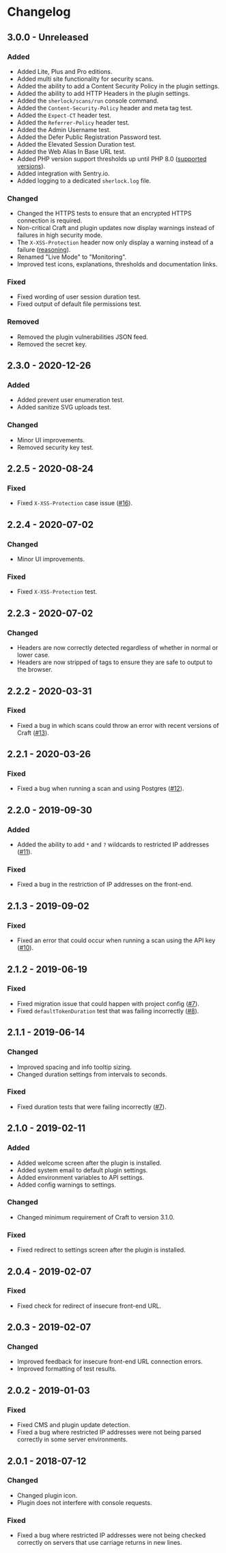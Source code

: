# Changelog

## 3.0.0 - Unreleased

### Added
- Added Lite, Plus and Pro editions.
- Added multi site functionality for security scans.
- Added the ability to add a Content Security Policy in the plugin settings.
- Added the ability to add HTTP Headers in the plugin settings.
- Added the `sherlock/scans/run` console command.
- Added the `Content-Security-Policy` header and meta tag test.
- Added the `Expect-CT` header test.
- Added the `Referrer-Policy` header test.
- Added the Admin Username test.
- Added the Defer Public Registration Password test.
- Added the Elevated Session Duration test.
- Added the Web Alias In Base URL test.
- Added PHP version support thresholds up until PHP 8.0 ([supported versions](https://www.php.net/supported-versions.php)).
- Added integration with Sentry.io. 
- Added logging to a dedicated `sherlock.log` file.

### Changed
- Changed the HTTPS tests to ensure that an encrypted HTTPS connection is required.
- Non-critical Craft and plugin updates now display warnings instead of failures in high security mode.
- The `X-XSS-Protection` header now only display a warning instead of a failure ([reasoning](https://scotthelme.co.uk/security-headers-updates/#removing-the-x-xss-protection-header)). 
- Renamed "Live Mode" to "Monitoring".
- Improved test icons, explanations, thresholds and documentation links.

### Fixed
- Fixed wording of user session duration test.
- Fixed output of default file permissions test.

### Removed
- Removed the plugin vulnerabilities JSON feed.
- Removed the secret key.

## 2.3.0 - 2020-12-26
### Added
- Added prevent user enumeration test.
- Added sanitize SVG uploads test.

### Changed
- Minor UI improvements.
- Removed security key test.

## 2.2.5 - 2020-08-24
### Fixed
- Fixed `X-XSS-Protection` case issue ([#16](https://github.com/putyourlightson/craft-sherlock/issues/16)).

## 2.2.4 - 2020-07-02
### Changed
- Minor UI improvements.

### Fixed
- Fixed `X-XSS-Protection` test.

## 2.2.3 - 2020-07-02
### Changed
- Headers are now correctly detected regardless of whether in normal or lower case.
- Headers are now stripped of tags to ensure they are safe to output to the browser.

## 2.2.2 - 2020-03-31
### Fixed
- Fixed a bug in which scans could throw an error with recent versions of Craft ([#13](https://github.com/putyourlightson/craft-sherlock/issues/13)).

## 2.2.1 - 2020-03-26
### Fixed
- Fixed a bug when running a scan and using Postgres ([#12](https://github.com/putyourlightson/craft-sherlock/issues/12)).

## 2.2.0 - 2019-09-30
### Added
- Added the ability to add `*` and `?` wildcards to restricted IP addresses ([#11](https://github.com/putyourlightson/craft-sherlock/issues/11)).

### Fixed
- Fixed a bug in the restriction of IP addresses on the front-end.

## 2.1.3 - 2019-09-02
### Fixed
- Fixed an error that could occur when running a scan using the API key ([#10](https://github.com/putyourlightson/craft-sherlock/issues/10)).

## 2.1.2 - 2019-06-19
### Fixed
- Fixed migration issue that could happen with project config ([#7](https://github.com/putyourlightson/craft-sherlock/issues/7)).
- Fixed `defaultTokenDuration` test that was failing incorrectly ([#8](https://github.com/putyourlightson/craft-sherlock/issues/8)).

## 2.1.1 - 2019-06-14
### Changed
- Improved spacing and info tooltip sizing.
- Changed duration settings from intervals to seconds. 

### Fixed
- Fixed duration tests that were failing incorrectly  ([#7](https://github.com/putyourlightson/craft-sherlock/issues/7)).

## 2.1.0 - 2019-02-11
### Added
- Added welcome screen after the plugin is installed.
- Added system email to default plugin settings.
- Added environment variables to API settings.
- Added config warnings to settings.

### Changed
- Changed minimum requirement of Craft to version 3.1.0.

### Fixed
- Fixed redirect to settings screen after the plugin is installed.

## 2.0.4 - 2019-02-07
### Fixed
- Fixed check for redirect of insecure front-end URL.

## 2.0.3 - 2019-02-07
### Changed
- Improved feedback for insecure front-end URL connection errors. 
- Improved formatting of test results.

## 2.0.2 - 2019-01-03
### Fixed
- Fixed CMS and plugin update detection.
- Fixed a bug where restricted IP addresses were not being parsed correctly in some server environments.

## 2.0.1 - 2018-07-12
### Changed
- Changed plugin icon.
- Plugin does not interfere with console requests.

### Fixed
- Fixed a bug where restricted IP addresses were not being checked correctly on servers that use carriage returns in new lines.
